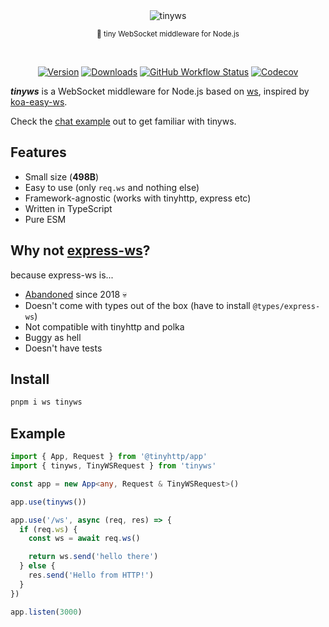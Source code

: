 <div align="center">
<img src="https://raw.githubusercontent.com/tinyhttp/tinyws/master/logo.svg" alt="tinyws">
<p><sub>🚡 tiny WebSocket middleware for Node.js</sub></p>
<br />

[![Version][v-badge-url]][npm-url] [![Downloads][dl-badge-url]][npm-url] [![GitHub Workflow Status][gh-actions-img]][github-actions] [![Codecov][cov-badge-url]][cov-url]

</div>

_**tinyws**_ is a WebSocket middleware for Node.js based on [ws](https://github.com/websockets/ws), inspired by [koa-easy-ws](https://github.com/b3nsn0w/koa-easy-ws).

Check the [chat example](examples/chat) out to get familiar with tinyws.

## Features

- Small size (**498B**)
- Easy to use (only `req.ws` and nothing else)
- Framework-agnostic (works with tinyhttp, express etc)
- Written in TypeScript
- Pure ESM

## Why not [express-ws](https://github.com/HenningM/express-ws)?

because express-ws is...

- [Abandoned](https://github.com/HenningM/express-ws/issues/135) since 2018 💀
- Doesn't come with types out of the box (have to install `@types/express-ws`)
- Not compatible with tinyhttp and polka
- Buggy as hell
- Doesn't have tests

## Install

```sh
pnpm i ws tinyws
```

## Example

```ts
import { App, Request } from '@tinyhttp/app'
import { tinyws, TinyWSRequest } from 'tinyws'

const app = new App<any, Request & TinyWSRequest>()

app.use(tinyws())

app.use('/ws', async (req, res) => {
  if (req.ws) {
    const ws = await req.ws()

    return ws.send('hello there')
  } else {
    res.send('Hello from HTTP!')
  }
})

app.listen(3000)
```

[v-badge-url]: https://img.shields.io/npm/v/tinyws.svg?style=for-the-badge&color=F55A5A&label=&logo=npm
[npm-url]: https://www.npmjs.com/package/tinyws
[cov-badge-url]: https://img.shields.io/coveralls/github/tinyhttp/tinyws?style=for-the-badge&color=F55A5A
[cov-url]: https://coveralls.io/github/tinyhttp/tinyws
[dl-badge-url]: https://img.shields.io/npm/dt/tinyws?style=for-the-badge&color=F55A5A
[github-actions]: https://github.com/tinyhttp/tinyws/actions
[gh-actions-img]: https://img.shields.io/github/actions/workflow/status/tinyhttp/tinyws/main.yml?branch=master&style=for-the-badge&color=F55A5A&label=&logo=github
